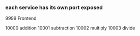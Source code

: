 ### each service has its own port exposed 

9999  Frontend

10000 addition
10001 subtraction
10002 multiply
10003 divide 

